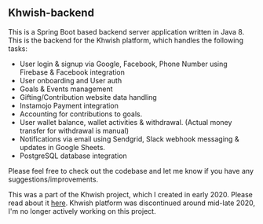 ## Khwish-backend
This is a Spring Boot based backend server application written in Java 8.
This is the backend for the Khwish platform, which handles the following tasks:
- User login & signup via Google, Facebook, Phone Number using Firebase & Facebook integration 
- User onboarding and User auth
- Goals & Events management
- Gifting/Contribution website data handling
- Instamojo Payment integration
- Accounting for contributions to goals.
- User wallet balance, wallet activities & withdrawal. (Actual money transfer for withdrawal is manual)
- Notifications via email using Sendgrid, Slack webhook messaging & updates in Google Sheets.
- PostgreSQL database integration

Please feel free to check out the codebase and let me know if you have any suggestions/improvements.

This was a part of the Khwish project, which I created in early 2020. Please read about it [here](https://gist.github.com/2sjha/b9012f396290bf3b8ebfc2b89fcd01c4). Khwish platform was discontinued around mid-late 2020, I'm no longer actively working on this project.
